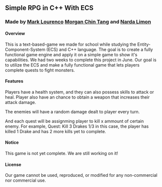 ## Simple RPG in C++ With ECS
### Made by [Mark Lourenco](https://github.com/marklourenco) [Morgan Chin Tang](https://github.com/MorganChinTang) and [Narda Limon](https://github.com/Narda05)

#### Overview
This is a text-based-game we made for school while studying the Entity-Component-System (ECS) and C++ language. The goal is to create a fully functional game engine and apply it on a simple game to show it's capabilities. 
We had two weeks to complete this project in June. Our goal is to utilize the ECS and make a fully functional game that lets players complete quests to fight monsters. 

#### Features
Players have a health system, and they can also possess skills to attack or heal. 
Player also have an chance to obtain a weapon that increases their attack damage. 

The enemies will have a random damage dealt to player every turn. 

And each quest will be assignming player to kill x ammount of certain enemy. 
For example, 
Quest:
Kill 3 Drakes 1/3
in this case, the player has killed 1 Drake and has 2 more kills yet to complete. 

#### Notice
This game is not yet complete. We are still working on it! 

#### License 
Our game cannot be used, reproduced, or modified for any non-commercial nor commercial use. 